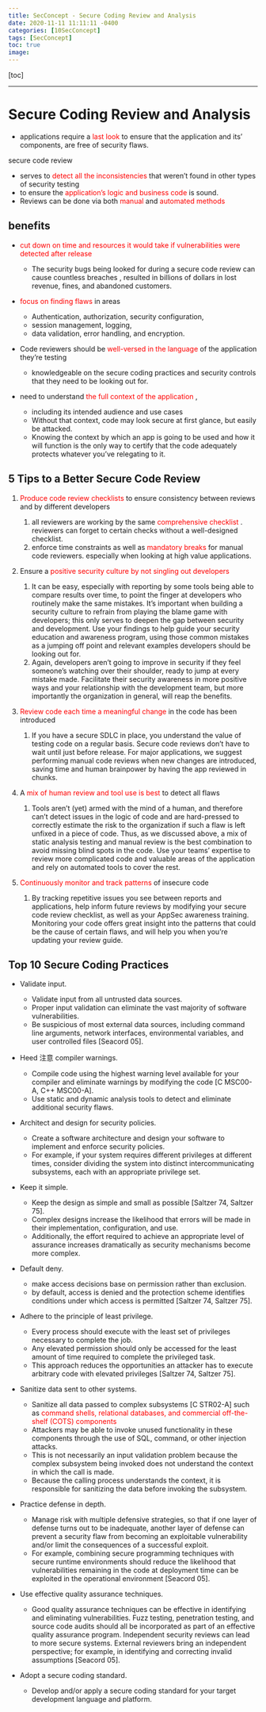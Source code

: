 ```yaml
---
title: SecConcept - Secure Coding Review and Analysis
date: 2020-11-11 11:11:11 -0400
categories: [10SecConcept]
tags: [SecConcept]
toc: true
image:
---
```


[toc]

---

# Secure Coding Review and Analysis

- applications require a <font color=red> last look </font> to ensure that the application and its’ components, are free of security flaws.

secure code review 
- serves to <font color=red> detect all the inconsistencies </font> that weren’t found in other types of security testing
- to ensure the <font color=red> application’s logic and business code </font> is sound.
- Reviews can be done via both <font color=red> manual </font> and <font color=red> automated methods </font>


## benefits

- <font color=red> cut down on time and resources it would take if vulnerabilities were detected after release </font> 
  - The security bugs being looked for during a secure code review can cause countless breaches , resulted in billions of dollars in lost revenue, fines, and abandoned customers.

- <font color=red> focus on finding flaws </font> in areas 
  - Authentication, authorization, security configuration,
  - session management, logging,
  - data validation, error handling, and encryption.

- Code reviewers should be <font color=red> well-versed in the language </font> of the application they’re testing
  - knowledgeable on the secure coding practices and security controls that they need to be looking out for.

- need to understand <font color=red> the full context of the application </font>,
  - including its intended audience and use cases
  - Without that context, code may look secure at first glance, but easily be attacked.
  - Knowing the context by which an app is going to be used and how it will function is the only way to certify that the code adequately protects whatever you’ve relegating to it.

## 5 Tips to a Better Secure Code Review 
1. <font color=red> Produce code review checklists </font> to ensure consistency between reviews and by different developers
   1. all reviewers are working by the same <font color=red> comprehensive checklist </font>. reviewers can forget to certain checks without a well-designed checklist.
   2. enforce time constraints as well as <font color=red> mandatory breaks </font> for manual code reviewers. especially when looking at high value applications.

2. Ensure a <font color=red> positive security culture by not singling out developers </font>
   1. It can be easy, especially with reporting by some tools being able to compare results over time, to point the finger at developers who routinely make the same mistakes. It’s important when building a security culture to refrain from playing the blame game with developers; this only serves to deepen the gap between security and development. Use your findings to help guide your security education and awareness program, using those common mistakes as a jumping off point and relevant examples developers should be looking out for.
   2. Again, developers aren’t going to improve in security if they feel someone’s watching over their shoulder, ready to jump at every mistake made. Facilitate their security awareness in more positive ways and your relationship with the development team, but more importantly the organization in general, will reap the benefits.

3. <font color=red> Review code each time a meaningful change </font> in the code has been introduced
   1. If you have a secure SDLC in place, you understand the value of testing code on a regular basis. Secure code reviews don’t have to wait until just before release. For major applications, we suggest performing manual code reviews when new changes are introduced, saving time and human brainpower by having the app reviewed in chunks.

4. A <font color=red> mix of human review and tool use is best </font> to detect all flaws
   1. Tools aren’t (yet) armed with the mind of a human, and therefore can’t detect issues in the logic of code and are hard-pressed to correctly estimate the risk to the organization if such a flaw is left unfixed in a piece of code. Thus, as we discussed above, a mix of static analysis testing and manual review is the best combination to avoid missing blind spots in the code. Use your teams’ expertise to review more complicated code and valuable areas of the application and rely on automated tools to cover the rest.

5. <font color=red> Continuously monitor and track patterns </font> of insecure code
   1. By tracking repetitive issues you see between reports and applications, help inform future reviews by modifying your secure code review checklist, as well as your AppSec awareness training. Monitoring your code offers great insight into the patterns that could be the cause of certain flaws, and will help you when you’re updating your review guide.


## Top 10 Secure Coding Practices

- Validate input. 
  - Validate input from all untrusted data sources. 
  - Proper input validation can eliminate the vast majority of software vulnerabilities. 
  - Be suspicious of most external data sources, including command line arguments, network interfaces, environmental variables, and user controlled files [Seacord 05].

- Heed 注意 compiler warnings.
  - Compile code using the highest warning level available for your compiler and eliminate warnings by modifying the code [C MSC00-A, C++ MSC00-A]. 
  - Use static and dynamic analysis tools to detect and eliminate additional security flaws.

- Architect and design for security policies.
  - Create a software architecture and design your software to implement and enforce security policies. 
  - For example, if your system requires different privileges at different times, consider dividing the system into distinct intercommunicating subsystems, each with an appropriate privilege set.

- Keep it simple.
  - Keep the design as simple and small as possible [Saltzer 74, Saltzer 75]. 
  - Complex designs increase the likelihood that errors will be made in their implementation, configuration, and use. 
  - Additionally, the effort required to achieve an appropriate level of assurance increases dramatically as security mechanisms become more complex.

- Default deny.
  - make access decisions base on permission rather than exclusion. 
  - by default, access is denied and the protection scheme identifies conditions under which access is permitted [Saltzer 74, Saltzer 75].

- Adhere to the principle of least privilege. 
  - Every process should execute with the least set of privileges necessary to complete the job. 
  - Any elevated permission should only be accessed for the least amount of time required to complete the privileged task. 
  - This approach reduces the opportunities an attacker has to execute arbitrary code with elevated privileges [Saltzer 74, Saltzer 75].

- Sanitize data sent to other systems. 
  - Sanitize all data passed to complex subsystems [C STR02-A] such as <font color=red> command shells, relational databases, and commercial off-the-shelf (COTS) components </font>
  - Attackers may be able to invoke unused functionality in these components through the use of SQL, command, or other injection attacks. 
  - This is not necessarily an input validation problem because the complex subsystem being invoked does not understand the context in which the call is made. 
  - Because the calling process understands the context, it is responsible for sanitizing the data before invoking the subsystem.

- Practice defense in depth. 
  - Manage risk with multiple defensive strategies, so that if one layer of defense turns out to be inadequate, another layer of defense can prevent a security flaw from becoming an exploitable vulnerability and/or limit the consequences of a successful exploit. 
  - For example, combining secure programming techniques with secure runtime environments should reduce the likelihood that vulnerabilities remaining in the code at deployment time can be exploited in the operational environment [Seacord 05].

- Use effective quality assurance techniques. 
  - Good quality assurance techniques can be effective in identifying and eliminating vulnerabilities. Fuzz testing, penetration testing, and source code audits should all be incorporated as part of an effective quality assurance program. Independent security reviews can lead to more secure systems. External reviewers bring an independent perspective; for example, in identifying and correcting invalid assumptions [Seacord 05].

- Adopt a secure coding standard. 
  - Develop and/or apply a secure coding standard for your target development language and platform.